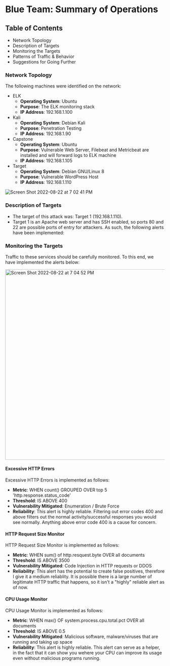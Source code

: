 # Blue Team: Summary of Operations

## Table of Contents
- Network Topology
- Description of Targets
- Monitoring the Targets
- Patterns of Traffic & Behavior
- Suggestions for Going Further

### Network Topology

The following machines were identified on the network:
- ELK
  - **Operating System**: Ubuntu
  - **Purpose**: The ELK monitoring stack 
  - **IP Address**: 192.168.1.100
- Kali
  - **Operating System**: Debian Kali
  - **Purpose**: Penetration Testing
  - **IP Address**: 192.168.1.90
- Capstone
  - **Operating System**: Ubuntu
  - **Purpose**: Vulnerable Web Server, Filebeat and Metricbeat are installed and will forward logs to ELK machine
  - **IP Address**: 192.168.1.105
- Target
  - **Operating System**: Debian GNU/Linux 8 
  - **Purpose**: Vulnerable WordPress Host
  - **IP Address**: 192.168.1.110


![Screen Shot 2022-08-22 at 7 02 41 PM](https://user-images.githubusercontent.com/99222430/186040347-69ee316d-ceb8-43b3-adb3-0def0067b6ee.png)


### Description of Targets

- The target of this attack was: Target 1 (192.168.1.110). 
- Target 1 is an Apache web server and has SSH enabled, so ports 80 and 22 are possible ports of entry for attackers. As such, the following alerts have been implemented:

### Monitoring the Targets

Traffic to these services should be carefully monitored. To this end, we have implemented the alerts below:

<img width="600" alt="Screen Shot 2022-08-22 at 7 04 52 PM" src="https://user-images.githubusercontent.com/99222430/186040555-c6c7e3d1-ad9b-44b1-aa43-ae97d383f19d.png">


#### Excessive HTTP Errors

Excessive HTTP Errors is implemented as follows:
  - **Metric**: WHEN count() GROUPED OVER top 5 'http.response.status_code'
  - **Threshold**: IS ABOVE 400 
  - **Vulnerability Mitigated**: Enumeration / Brute Force
  - **Reliability**: This alert is highly reliable. Filtering out error codes 400 and above filters out the normal activity/successful responses you would see normally. Anything above error code 400 is a cause for concern.

#### HTTP Request Size Monitor
HTTP Request Size Monitor is implemented as follows:
  - **Metric**: WHEN sum() of http.resquest.byte OVER all documents
  - **Threshold**: IS ABOVE 3500
  - **Vulnerability Mitigated**: Code Injection in HTTP requests or DDOS
  - **Reliability**: This alert has the potential to create false positives, therefore I give it a medium reliablity. It is possible there is a large number of legitimate HTTP traffic that happens, so it isn't a "highly" reliable alert as of now.

#### CPU Usage Monitor
CPU Usage Monitor is implemented as follows:
  - **Metric**: WHEN max() OF system.process.cpu.total.pct OVER all documents
  - **Threshold**: IS ABOVE 0.5
  - **Vulnerability Mitigated**: Malicious software, malware/viruses that are running and taking up space 
  - **Reliability**: This alert is highly reliable. This alert can serve as a helper, in the fact that it can show you wehere your CPU can improve its usage even without malicious programs running.
